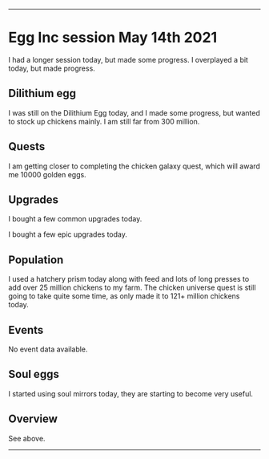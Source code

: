 
***

# Egg Inc session May 14th 2021

I had a longer session today, but made some progress. I overplayed a bit today, but made progress.

## Dilithium egg

I was still on the Dilithium Egg today, and I made some progress, but wanted to stock up chickens mainly. I am still far from 300 million.

## Quests

I am getting closer to completing the chicken galaxy quest, which will award me 10000 golden eggs.

## Upgrades

I bought a few common upgrades today.

I bought a few epic upgrades today.

## Population

I used a hatchery prism today along with feed and lots of long presses to add over 25 million chickens to my farm. The chicken universe quest is still going to take quite some time, as only made it to 121+ million chickens today.

## Events

No event data available.

## Soul eggs

I started using soul mirrors today, they are starting to become very useful.

## Overview

See above.

***

